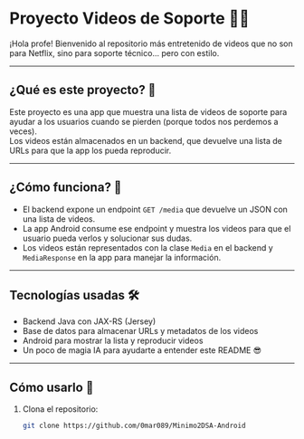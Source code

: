 # Proyecto Videos de Soporte 🎥✨

¡Hola profe! Bienvenido al repositorio más entretenido de videos que no son para Netflix, sino para soporte técnico... pero con estilo.

---

## ¿Qué es este proyecto? 🤔

Este proyecto es una app que muestra una lista de videos de soporte para ayudar a los usuarios cuando se pierden (porque todos nos perdemos a veces).  
Los videos están almacenados en un backend, que devuelve una lista de URLs para que la app los pueda reproducir.

---

## ¿Cómo funciona? 🔧

- El backend expone un endpoint `GET /media` que devuelve un JSON con una lista de videos.  
- La app Android consume ese endpoint y muestra los videos para que el usuario pueda verlos y solucionar sus dudas.  
- Los videos están representados con la clase `Media` en el backend y `MediaResponse` en la app para manejar la información.

---

## Tecnologías usadas 🛠️

- Backend Java con JAX-RS (Jersey)  
- Base de datos para almacenar URLs y metadatos de los videos  
- Android para mostrar la lista y reproducir videos  
- Un poco de magia IA para ayudarte a entender este README 😎

---

## Cómo usarlo 🚀

1. Clona el repositorio:

   ```bash
   git clone https://github.com/0mar089/Minimo2DSA-Android
